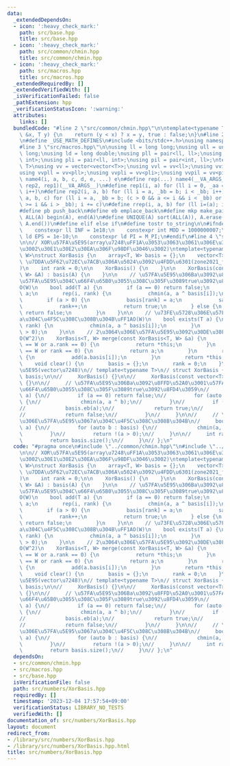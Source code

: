 ```yaml
---
data:
  _extendedDependsOn:
  - icon: ':heavy_check_mark:'
    path: src/base.hpp
    title: src/base.hpp
  - icon: ':heavy_check_mark:'
    path: src/common/chmin.hpp
    title: src/common/chmin.hpp
  - icon: ':heavy_check_mark:'
    path: src/macros.hpp
    title: src/macros.hpp
  _extendedRequiredBy: []
  _extendedVerifiedWith: []
  _isVerificationFailed: false
  _pathExtension: hpp
  _verificationStatusIcon: ':warning:'
  attributes:
    links: []
  bundledCode: "#line 2 \"src/common/chmin.hpp\"\n\ntemplate<typename T>\nbool chmin(T\
    \ &x, T y) {\n    return (y < x) ? x = y, true : false;\n}\n#line 2 \"src/base.hpp\"\
    \n#define _USE_MATH_DEFINES\n#include <bits/stdc++.h>\nusing namespace std;\n\
    #line 3 \"src/macros.hpp\"\n\nusing ll = long long;\nusing ull = unsigned long\
    \ long;\nusing ld = long double;\nusing pll = pair<ll, ll>;\nusing pii = pair<int,\
    \ int>;\nusing pli = pair<ll, int>;\nusing pil = pair<int, ll>;\ntemplate<typename\
    \ T>\nusing vv = vector<vector<T>>;\nusing vvl = vv<ll>;\nusing vvi = vv<int>;\n\
    using vvpll = vv<pll>;\nusing vvpli = vv<pli>;\nusing vvpil = vv<pil>;\n#define\
    \ name4(i, a, b, c, d, e, ...) e\n#define rep(...) name4(__VA_ARGS__, rep4, rep3,\
    \ rep2, rep1)(__VA_ARGS__)\n#define rep1(i, a) for (ll i = 0, _aa = a; i < _aa;\
    \ i++)\n#define rep2(i, a, b) for (ll i = a, _bb = b; i < _bb; i++)\n#define rep3(i,\
    \ a, b, c) for (ll i = a, _bb = b; (c > 0 && a <= i && i < _bb) or (c < 0 && a\
    \ >= i && i > _bb); i += c)\n#define rrep(i, a, b) for (ll i=(a); i>(b); i--)\n\
    #define pb push_back\n#define eb emplace_back\n#define mkp make_pair\n#define\
    \ ALL(A) begin(A), end(A)\n#define UNIQUE(A) sort(ALL(A)), A.erase(unique(ALL(A)),\
    \ A.end())\n#define elif else if\n#define tostr to_string\n\n#ifndef CONSTANTS\n\
    \    constexpr ll INF = 1e18;\n    constexpr int MOD = 1000000007;\n    constexpr\
    \ ld EPS = 1e-10;\n    constexpr ld PI = M_PI;\n#endif\n#line 4 \"src/numbers/XorBasis.hpp\"\
    \n\n// XOR\u57FA\u5E95(array\u7248\uFF1A\u3053\u3063\u3061\u306E\u304C\u901F\u3044\
    \u3002\u30E1\u30E2\u30EA\u306F\u98DF\u3046\u3002)\ntemplate<typename T, size_t\
    \ W>\nstruct XorBasis {\n    array<T, W> basis = {};\n    vector<T> saved; //\
    \ \u7DDA\u5F62\u72EC\u7ACB\u306A\u5024\u3092\u4FDD\u6301(zone2021_f\u53C2\u7167\
    )\n    int rank = 0;\n\n    XorBasis() {\n    }\n\n    XorBasis(const array<T,\
    \ W> &A) : basis(A) {\n    }\n\n    // \u57FA\u5E95\u306Ba\u3092\u8FFD\u52A0\u3001\
    \u57FA\u5E95\u304C\u66F4\u65B0\u3055\u308C\u305F\u3089true\u3092\u8FD4\u3059\uFF1A\
    O(W)\n    bool add(T a) {\n        if (a == 0) return false;\n        T tmp =\
    \ a;\n        rep(i, rank) {\n            chmin(a, a ^ basis[i]);\n        }\n\
    \        if (a > 0) {\n            basis[rank] = a;\n            saved.eb(tmp);\n\
    \            rank++;\n            return true;\n        } else {\n           \
    \ return false;\n        }\n    }\n\n    // \u73FE\u5728\u306E\u57FA\u5E95\u3067\
    a\u304C\u4F5C\u308C\u308B\u304B\uFF1AO(W)\n    bool exists(T a) {\n        rep(i,\
    \ rank) {\n            chmin(a, a ^ basis[i]);\n        }\n        return !(a\
    \ > 0);\n    }\n\n    // 2\u3064\u306E\u57FA\u5E95\u3092\u30DE\u30FC\u30B8\uFF1A\
    O(W^2)\n    XorBasis<T, W> merge(const XorBasis<T, W> &a) {\n        if (rank\
    \ == W or a.rank == 0) {\n            return *this;\n        }\n        if (a.rank\
    \ == W or rank == 0) {\n            return a;\n        }\n        rep(i, a.rank)\
    \ {\n            add(a.basis[i]);\n        }\n        return *this;\n    }\n\n\
    \    void clear() {\n        basis = {};\n        rank = 0;\n    }\n};\n\n// XOR\u57FA\
    \u5E95(vector\u7248)\n// template<typename T>\n// struct XorBasis {\n//     vector<T>\
    \ basis;\n\n//     XorBasis() {}\n\n//     XorBasis(const vector<T> &A) : basis(A)\
    \ {}\n\n//     // \u57FA\u5E95\u306Ba\u3092\u8FFD\u52A0\u3001\u57FA\u5E95\u304C\
    \u66F4\u65B0\u3055\u308C\u305F\u3089true\u3092\u8FD4\u3059\n//     bool add(T\
    \ a) {\n//         if (a == 0) return false;\n//         for (auto b : basis)\
    \ {\n//             chmin(a, a ^ b);\n//         }\n//         if (a > 0) {\n\
    //             basis.eb(a);\n//             return true;\n//         } else {\n\
    //             return false;\n//         }\n//     }\n\n//     // \u73FE\u5728\
    \u306E\u57FA\u5E95\u3067a\u304C\u4F5C\u308C\u308B\u304B\n//     bool exists(T\
    \ a) {\n//         for (auto b : basis) {\n//             chmin(a, a ^ b);\n//\
    \         }\n//         return !(a > 0);\n//     }\n\n//     int rank() {\n//\
    \         return basis.size();\n//     }\n// };\n"
  code: "#pragma once\n#include \"../common/chmin.hpp\"\n#include \"../macros.hpp\"\
    \n\n// XOR\u57FA\u5E95(array\u7248\uFF1A\u3053\u3063\u3061\u306E\u304C\u901F\u3044\
    \u3002\u30E1\u30E2\u30EA\u306F\u98DF\u3046\u3002)\ntemplate<typename T, size_t\
    \ W>\nstruct XorBasis {\n    array<T, W> basis = {};\n    vector<T> saved; //\
    \ \u7DDA\u5F62\u72EC\u7ACB\u306A\u5024\u3092\u4FDD\u6301(zone2021_f\u53C2\u7167\
    )\n    int rank = 0;\n\n    XorBasis() {\n    }\n\n    XorBasis(const array<T,\
    \ W> &A) : basis(A) {\n    }\n\n    // \u57FA\u5E95\u306Ba\u3092\u8FFD\u52A0\u3001\
    \u57FA\u5E95\u304C\u66F4\u65B0\u3055\u308C\u305F\u3089true\u3092\u8FD4\u3059\uFF1A\
    O(W)\n    bool add(T a) {\n        if (a == 0) return false;\n        T tmp =\
    \ a;\n        rep(i, rank) {\n            chmin(a, a ^ basis[i]);\n        }\n\
    \        if (a > 0) {\n            basis[rank] = a;\n            saved.eb(tmp);\n\
    \            rank++;\n            return true;\n        } else {\n           \
    \ return false;\n        }\n    }\n\n    // \u73FE\u5728\u306E\u57FA\u5E95\u3067\
    a\u304C\u4F5C\u308C\u308B\u304B\uFF1AO(W)\n    bool exists(T a) {\n        rep(i,\
    \ rank) {\n            chmin(a, a ^ basis[i]);\n        }\n        return !(a\
    \ > 0);\n    }\n\n    // 2\u3064\u306E\u57FA\u5E95\u3092\u30DE\u30FC\u30B8\uFF1A\
    O(W^2)\n    XorBasis<T, W> merge(const XorBasis<T, W> &a) {\n        if (rank\
    \ == W or a.rank == 0) {\n            return *this;\n        }\n        if (a.rank\
    \ == W or rank == 0) {\n            return a;\n        }\n        rep(i, a.rank)\
    \ {\n            add(a.basis[i]);\n        }\n        return *this;\n    }\n\n\
    \    void clear() {\n        basis = {};\n        rank = 0;\n    }\n};\n\n// XOR\u57FA\
    \u5E95(vector\u7248)\n// template<typename T>\n// struct XorBasis {\n//     vector<T>\
    \ basis;\n\n//     XorBasis() {}\n\n//     XorBasis(const vector<T> &A) : basis(A)\
    \ {}\n\n//     // \u57FA\u5E95\u306Ba\u3092\u8FFD\u52A0\u3001\u57FA\u5E95\u304C\
    \u66F4\u65B0\u3055\u308C\u305F\u3089true\u3092\u8FD4\u3059\n//     bool add(T\
    \ a) {\n//         if (a == 0) return false;\n//         for (auto b : basis)\
    \ {\n//             chmin(a, a ^ b);\n//         }\n//         if (a > 0) {\n\
    //             basis.eb(a);\n//             return true;\n//         } else {\n\
    //             return false;\n//         }\n//     }\n\n//     // \u73FE\u5728\
    \u306E\u57FA\u5E95\u3067a\u304C\u4F5C\u308C\u308B\u304B\n//     bool exists(T\
    \ a) {\n//         for (auto b : basis) {\n//             chmin(a, a ^ b);\n//\
    \         }\n//         return !(a > 0);\n//     }\n\n//     int rank() {\n//\
    \         return basis.size();\n//     }\n// };\n"
  dependsOn:
  - src/common/chmin.hpp
  - src/macros.hpp
  - src/base.hpp
  isVerificationFile: false
  path: src/numbers/XorBasis.hpp
  requiredBy: []
  timestamp: '2023-12-04 17:57:54+09:00'
  verificationStatus: LIBRARY_NO_TESTS
  verifiedWith: []
documentation_of: src/numbers/XorBasis.hpp
layout: document
redirect_from:
- /library/src/numbers/XorBasis.hpp
- /library/src/numbers/XorBasis.hpp.html
title: src/numbers/XorBasis.hpp
---
```


